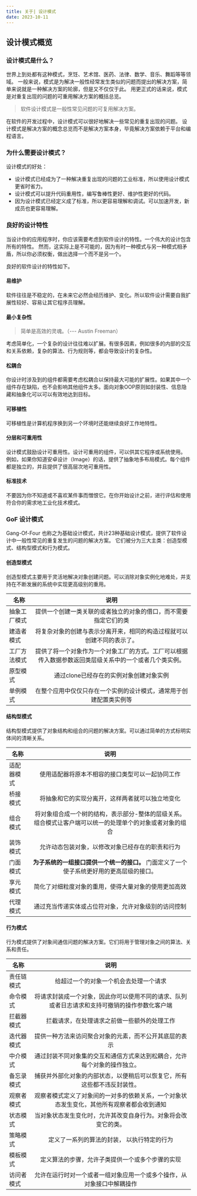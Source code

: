 ```yaml
---
title: 关于| 设计模式
date: 2023-10-11
---
```




## 设计模式概览

### 设计模式是什么？

世界上到处都有这种模式，烹饪、艺术馆、医药、法律、数学、音乐、舞蹈等等领域。
一般来说，模式是为解决一般性经常发生类似的问题而提出的解决方案，简单来说就是一种解决方案的轮廓，但是又不仅仅于此。
用更正式的话来说，模式是对重复出现的问题的可重用解决方案的概括总览。

>软件设计模式是一般性常见问题的可复用解决方案。

在软件的开发过程中，设计模式可以很好地解决一些常见的重复出现的问题。
设计模式是解决方案的概念总览而不是解决方案本身，毕竟解决方案依赖于平台和编程语言。

### 为什么需要设计模式？

设计模式的好处：

- 设计模式已经成为了一种解决重复出现的问题的工业标准，所以使用设计模式更省时省力。
- 设计模式可以提升代码重用性，编写鲁棒性更好、维护性更好的代码。
- 因为设计模式已经定义成了标准，所以更容易理解和调试。可以加速开发，新成员也更容易理解。

### 良好的设计特性

当设计你的应用程序时，你应该需要考虑到软件设计的特性。一个伟大的设计包含所有的特性。
然而，这实际上是不可能的，因为有时一种模式与另一种模式相矛盾，所以你必须权衡，做出选择一个而不是另一个。


良好的软件设计的特性如下。

#### 易维护

软件往往是不稳定的，在未来它必然会经历维护、变化。所以软件设计需要自我扩展性较好、容易让其它程序员理解。

#### 最小复杂性

>简单是高效的灵魂。（--- Austin Freeman）

考虑简单化，一个复杂的设计往往难以扩展。有很多因素，例如很多的内部的交互和关系依赖，复杂的算法、行为规则等，都会导致设计的复杂性。

#### 松耦合

你设计时涉及到的组件都需要考虑松耦合以保持最大可能的扩展性。如果其中一个组件存在缺陷，也不会影响其他组件太多。面向对象OOP原则如封装性、信息隐藏和抽象化可以可以有效地达到目标。

#### 可移植性

可移植性是计算机程序换到另一个环境时还能继续良好工作地特性。

#### 分层和可重用性

设计模式鼓励设计可重用性。设计可重用的组件，可以供其它程序或系统使用。
例如，如果你知道安卓设计（Image）的话，提供了抽象地多布局模式。每个组件都是独立的，并且提供了很高层次地可重用性。

#### 标准技术

不要因为你不知道或不喜欢某件事而憎恨它。在你开始设计之前，进行评估和使用符合你的需求地工业化技术模式。

### GoF 设计模式

Gang-Of-Four 也称之为基础设计模式，共计23种基础设计模式，提供了软件设计中一般性常见的重复发生的问题的解决方案。
它们被分为三大主类：创造型模式、结构型模式和行为模式。

#### 创造型模式

创造型模式主要用于灵活地解决对象创建问题。可以消除对象实例化地难处，并支持在不断发展的系统中实现更高级别的重用。

| 名称        | 说明           | 
| ------------- |:-------------:| 
| 抽象工厂模式      | 提供一个创建一类关联的或者独立的对象的借口，而不需要指定它们的类 | 
| 建造者模式     | 将复杂对象的创建与表示分离开来，相同的构造过程就可以创建不同的表示了。      |  
| 工厂方法模式 | 提供了将一个对象作为一个对象工厂的方式。工厂可以根据传入数据参数返回类层级关系中的一个或者几个类实例。      |    
| 原型模式 |   通过clone已经存在的实例对象创建对象实例    |  
| 单例模式 |   在整个应用中仅仅只存在一个实例的设计模式，通常用于创建配置类实例等    |  



#### 结构型模式

结构型模式提供了对象结构和组合的问题的解决方案。可以通过简单的方式标明实体间的清晰关系。

| 名称        | 说明           | 
| ------------- |:-------------:| 
| 适配器模式      | 使用适配器将原本不相容的接口类型可以一起协同工作 | 
| 桥接模式     | 将抽象和它的实现分离开，这样两者就可以独立地变化      |  
| 组合模式 | 将对象组合成一个树的结构，表示部分-整体的层级关系。组合模式让客户端可以统一的处理单个的对象或者对象的组合   |    
| 装饰模式 |   允许动态包装对象，以修改对象已经存在的职责和行为    |  
| 门面模式 |   **为子系统的一组接口提供一个统一的接口。** 门面定义了一个使子系统更好用的更高层级的接口。   |  
| 享元模式 |   简化了对细粒度对象的重用，使得大量对象的使用更加高效    |  
| 代理模式 |   通过充当传递实体或占位符对象，允许对象级别的访问控制   |  


#### 行为模式

行为模式提供了对象间通信问题的解决方案。它们将用于管理对象之间的算法、关系和责任。

| 名称        | 说明           | 
| ------------- |:-------------:| 
| 责任链模式      | 给超过一个的对象一个机会去处理一个请求 | 
| 命令模式     | 将请求封装成一个对象，因此你可以使用不同的请求、队列或者日志请求和支持可撤销的操作参数化客户端    |  
| 拦截器模式 | 拦截请求，在处理请求之前做一些额外的处理工作   |    
| 迭代器模式 |  提供一种方法来访问聚合对象的元素，而不公开其底层的表示     |  
| 中介模式 |   通过封装不同对象集的交互和通信方式来达到松耦合，允许每个对象的操作独立。   |  
| 备忘录模式 |   捕获并外部化对象的内部状态，以便稍后可以恢复它，所有这些都不违反封装性。    |  
| 观察者模式 |   观察者模式定义了对象间的一对多的依赖关系，一个对象状态发生变化，其他所有观察者都会收到通知   |
| 状态模式 |   当对象状态发生变化时，允许其改变自身行为。对象将会改变它的类。   |
| 策略模式 |   定义了一系列的算法的封装， 以执行特定的行为  |
| 模板模式 |   定义算法的步骤，允许子类提供一个或多个步骤的实现   |
| 访问者模式 |   允许在运行时对一个或者一组对象应用一个或多个操作，从对象接口中解耦操作   |  